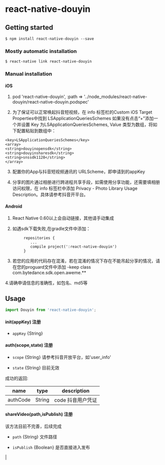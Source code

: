 # react-native-douyin

## Getting started

`$ npm install react-native-douyin --save`

### Mostly automatic installation

`$ react-native link react-native-douyin`

### Manual installation


#### iOS

1. pod 'react-native-douyin', :path => '../node_modules/react-native-douyin/react-native-douyin.podspec'

2. 为了保证可以正常唤起抖音短视频，在 info 标签栏的Custom iOS Target Properties中找到 LSApplicationQueriesSchemes 如果没有点击“+”添加一个并设置 Key 为LSApplicationQueriesSchemes, Value 类型为数组，将如下配置粘贴到数组中：

 ```
<key>LSApplicationQueriesSchemes</key>
<array> 
<string>douyinopensdk</string> 
<string>douyinsharesdk</string> 
<string>snssdk1128</string>
</array>
  ```

3. 配置你的App与抖音短视频通讯的 URLScheme，即申请到的appKey

4. 分享的图片通过相册进行跨进程共享手段，如需使用分享功能，还需要填相册访问权限，在 info 标签栏中添加 Privacy - Photo Library Usage Description。具体请参考抖音开平台。


#### Android

1. React Native 0.60以上会自动链接，其他请手动集成
2. 如遇sdk下载失败,在gradle文件中添加：

  	```
		 repositories {
			...
            compile project(':react-native-douyin')
		 }
  	```
3. 若您的应用的代码存在混淆，若在混淆的情况下存在不能吊起分享的情况，请在您的proguard文件中添加 -keep class com.bytedance.sdk.open.aweme.**

4.请确申请信息的准确性，如包名、md5等
  


## Usage
```javascript
import Douyin from 'react-native-douyin';
```

#### init(appKey) 注册

- `appKey` {String} 

#### auth(scope,state) 注册

- `scope` {String} 请参考抖音开放平台，如'user_info'

- `state` {String} 目前无效

成功的返回:

| name    | type   | description                         |
| ------- | ------ | ----------------------------------- |
| authCode | String | code 抖音用户凭证         |

#### shareVideo(path,isPublish) 注册
该方法目前不完善，后续完成

- `path` {String} 文件路径

- `isPublish` {Boolean} 是否直接进入发布

|

